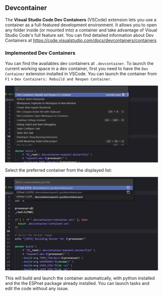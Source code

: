 ## Devcontainer

The **Visual Studio Code Dev Containers** (VSCode) extension lets you use a container as a full-featured development environment. It allows you to open any folder inside (or mounted into) a container and take advantage of Visual Studio Code's full feature set.
You can find detailed information about Dev Containers at https://code.visualstudio.com/docs/devcontainers/containers

### Implemented Dev Containers

You can find the availables dev containers at `.devcontainer`.
To launch the current working space in a dev container, first you need to have the `Dev Container` extension installed in VSCode.
You can launch the container from `F1` > `Dev Containers: Rebuild and Reopen Container`.

![](./image/dev_1.png)

Select the preferred container from the displayed list:

![](./image/dev_2.png)

This will build and launch the container automatically, with python installed and the the ESPnet package already installed.
You can launch tasks and edit the code without any issue.
